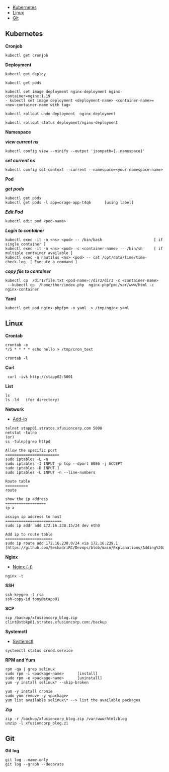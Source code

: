 


- [Kubernetes](#kubernetes)
- [Linux](#linux)
- [Git](#git)


## Kubernetes

**Cronjob**

```
kubectl get cronjob
```

**Deployment**
```
kubectl get deploy

kubectl get pods

kubectl set image deployment nginx-deployment nginx-container=nginx:1.19
- kubectl set image deployment <deployment-name> <container-name>=<new-container-name with tag>

kubectl rollout undo deployment  nginx-deployment

kubectl rollout status deployment/nginx-deployment

```

**Namespace**

***view current ns***
```
kubectl config view --minify --output 'jsonpath={..namespace}'  
```
***set current ns***
```
kubectl config set-context --current --namespace=<your-namespace-name>
```
**Pod**

***get pods***

```
kubectl get pods
kubectl get pods -l app=orage-app-t4q6      [using label]
```

***Edit Pod***
```
kubectl edit pod <pod-name>
```

***Login to container***

```
kubectl exec -it -n <ns> <pod> -- /bin/bash                       [ if single container ]
kubectl exec -it -n <ns> <pod> -c <container-name> -- /bin/sh     [ if multiple container available ]
kubectl exec -n nautilus <ns> <pod> -- cat /opt/data/time/time-check.log  [ Execute a command ]

```

***copy file to container***

```
kubectl cp  /dir1/file.txt <pod-name>:/dir2/dir3 -c <container-name>
 --kubectl cp  /home/thor/index.php  nginx-phpfpm:/var/www/html -c nginx-container

```

**Yaml**

```
kubectl get pod nginx-phpfpm -o yaml  > /tmp/nginx.yaml
```


## Linux

**Crontab**

```
crontab -e
*/5 * * * * echo hello > /tmp/cron_text

crontab -l

```

**Curl**

```
 curl -ivk http://stapp02:5001
```

**List**

```
ls
ls -ld   (for directory)
```

**Network**
- [Add-ip](https://github.com/SeshadriRC/Devops/blob/main/Explanations/Adding%20a%20static%20route.md)

```
telnet stapp01.stratos.xfusioncorp.com 5000
netstat -tulnp
(or)
ss -tulnp|grep httpd

Allow the specific port
========================
sudo iptables -L -n
sudo iptables -I INPUT -p tcp --dport 8086 -j ACCEPT
sudo iptables -D INPUT 1
sudo iptables -L INPUT -n --line-numbers

Route table
==========
route

show the ip address
==================
ip a

assign ip address to host
=========================
sudo ip addr add 172.16.238.15/24 dev eth0

Add ip to route table
=====================
sudo ip route add 172.16.238.0/24 via 172.16.239.1
[https://github.com/SeshadriRC/Devops/blob/main/Explanations/Adding%20a%20static%20route.md]

```

**Nginx**

- [Nginx (-t)](https://github.com/SeshadriRC/Devops/blob/main/Explanations/nginx.md#nginx-t)


```
nginx -t

```

**SSH**

```
ssh-keygen -t rsa
ssh-copy-id tony@stapp01

```
**SCP**
```
scp /backup/xfusioncorp_blog.zip clint@stbkp01.stratos.xfusioncorp.com:/backup
```


**Systemctl**

- [Systemctl](https://github.com/SeshadriRC/Devops/blob/main/Explanations/systemctl.md)

```
systemctl status crond.service

```


**RPM and Yum**

```
rpm -qa | grep selinux
sudo rpm -i <package-name>      [install]
sudo rpm -e <package-name>      [uninstall]
yum -y install selinux* --skip-broken

yum -y install cronie
sudo yum remove -y <package>
yum list available selinux\* --> list the available packages

```

**Zip**

```
zip -r /backup/xfusioncorp_blog.zip /var/www/html/blog
unzip -l xfusioncorp_blog.zi
```

## Git

**Git log**
```
git log --name-only
git log --graph --decorate
```
